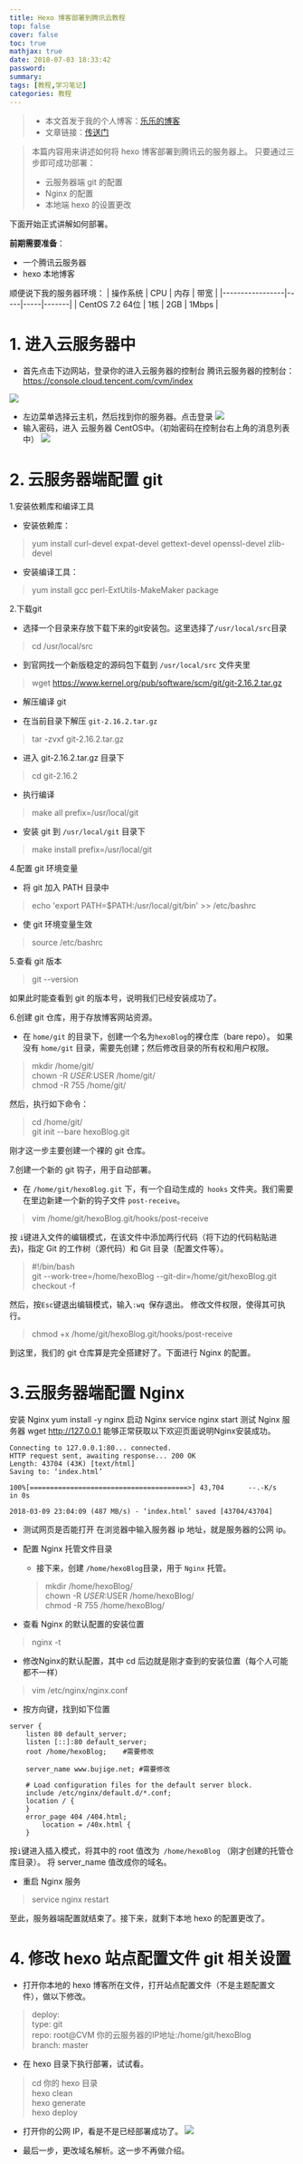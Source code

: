 ```yaml
---
title: Hexo 博客部署到腾讯云教程
top: false
cover: false
toc: true
mathjax: true
date: 2018-07-03 18:33:42
password:
summary:
tags: [教程,学习笔记]
categories: 教程
---
```



>- 本文首发于我的个人博客：[乐乐的博客](leblog.github.io)
> - 文章链接：[传送门]()

 >本篇内容用来讲述如何将 hexo 博客部署到腾讯云的服务器上。
只要通过三步即可成功部署：
>- 云服务器端 git 的配置
>- Nginx 的配置
>- 本地端 hexo 的设置更改

下面开始正式讲解如何部署。

**前期需要准备**：

- 一个腾讯云服务器
- hexo 本地博客

顺便说下我的服务器环境：
| 操作系统            | CPU | 内存  | 带宽    |
|-----------------|-----|-----|-------|
| CentOS 7\.2 64位 | 1核  | 2GB | 1Mbps |

# 1. 进入云服务器中
- 首先点击下边网站，登录你的进入云服务器的控制台
腾讯云服务器的控制台：https://console.cloud.tencent.com/cvm/index

![](https://note.youdao.com/yws/public/resource/4446b015d9dc2fb92d362fab8b947642/xmlnote/864802B7DBE0495F912DBFCD76517FFE/1290)

-  左边菜单选择云主机，然后找到你的服务器。点击登录
![](https://note.youdao.com/yws/public/resource/4446b015d9dc2fb92d362fab8b947642/xmlnote/8C43CC8C4D3D456F96D1C0FC5704994E/1291)
-  输入密码，进入 云服务器 CentOS中。（初始密码在控制台右上角的消息列表中）
![](https://note.youdao.com/yws/public/resource/4446b015d9dc2fb92d362fab8b947642/xmlnote/19E9FE5BE3B647C7AB13DA3559D22D24/1289)

# 2. 云服务器端配置 git

1.安装依赖库和编译工具

-  安装依赖库：
> yum install curl-devel expat-devel gettext-devel openssl-devel zlib-devel 

-  安装编译工具：
> yum install gcc perl-ExtUtils-MakeMaker package

2.下载git

- 选择一个目录来存放下载下来的git安装包。这里选择了``/usr/local/src``目录
    
>  cd /usr/local/src

- 到官网找一个新版稳定的源码包下载到 ``/usr/local/src`` 文件夹里
    
> wget https://www.kernel.org/pub/software/scm/git/git-2.16.2.tar.gz

- 解压编译 git

- 在当前目录下解压 ``git-2.16.2.tar.gz``

> tar -zvxf git-2.16.2.tar.gz

- 进入 git-2.16.2.tar.gz 目录下

> cd git-2.16.2

- 执行编译

> make all prefix=/usr/local/git

- 安装 git 到 ``/usr/local/git`` 目录下

>make install prefix=/usr/local/git

4.配置 git 环境变量

- 将 git 加入 PATH 目录中

> echo 'export PATH=$PATH:/usr/local/git/bin' >> /etc/bashrc

- 使 git 环境变量生效

> source /etc/bashrc
 
5.查看 git 版本
>git --version

如果此时能查看到 git 的版本号，说明我们已经安装成功了。

6.创建 git 仓库，用于存放博客网站资源。

- 在 ``home/git`` 的目录下，创建一个名为``hexoBlog``的裸仓库（bare repo）。
如果没有 ``home/git`` 目录，需要先创建；然后修改目录的所有权和用户权限。

> mkdir /home/git/<br>
> chown -R $USER:$USER /home/git/<br>
> chmod -R 755 /home/git/

然后，执行如下命令：

>cd /home/git/<br>
>git init --bare hexoBlog.git

刚才这一步主要创建一个裸的 git 仓库。

7.创建一个新的 git 钩子，用于自动部署。

- 在 ``/home/git/hexoBlog.git`` 下，有一个自动生成的`` hooks`` 文件夹。我们需要在里边新建一个新的钩子文件 ``post-receive``。

> vim /home/git/hexoBlog.git/hooks/post-receive

按 `` i ``键进入文件的编辑模式，在该文件中添加两行代码（将下边的代码粘贴进去)，指定 Git 的工作树（源代码）和 Git 目录（配置文件等）。

>#!/bin/bash<br>
git --work-tree=/home/hexoBlog --git-dir=/home/git/hexoBlog.git checkout -f

然后，按`` Esc ``键退出编辑模式，输入``:wq ``保存退出。
修改文件权限，使得其可执行。
> chmod +x /home/git/hexoBlog.git/hooks/post-receive

到这里，我们的 git 仓库算是完全搭建好了。下面进行 Nginx 的配置。

# 3.云服务器端配置 Nginx

安装 Nginx
yum install -y nginx
启动 Nginx
service nginx start
测试 Nginx 服务器
wget http://127.0.0.1
能够正常获取以下欢迎页面说明Nginx安装成功。

```
Connecting to 127.0.0.1:80... connected.
HTTP request sent, awaiting response... 200 OK
Length: 43704 (43K) [text/html]
Saving to: ‘index.html’

100%[=======================================>] 43,704      --.-K/s   in 0s

2018-03-09 23:04:09 (487 MB/s) - ‘index.html’ saved [43704/43704]
```


- 测试网页是否能打开
在浏览器中输入服务器 ip 地址，就是服务器的公网 ip。

- 配置 Nginx 托管文件目录

    - 接下来，创建 ``/home/hexoBlog``目录，用于 ``Nginx`` 托管。
    >mkdir /home/hexoBlog/<br>
    chown -R $USER:$USER /home/hexoBlog/<br>
    chmod -R 755 /home/hexoBlog/
    
- 查看 Nginx 的默认配置的安装位置

> nginx -t

- 修改Nginx的默认配置，其中 cd 后边就是刚才查到的安装位置（每个人可能都不一样）

> vim /etc/nginx/nginx.conf

- 按方向键，找到如下位置

```
server {
    listen 80 default_server;
    listen [::]:80 default_server;
    root /home/hexoBlog;    #需要修改
    
    server_name www.bujige.net; #需要修改
    
    # Load configuration files for the default server block.
    include /etc/nginx/default.d/*.conf;
    location / {
    }
    error_page 404 /404.html;
        location = /40x.html {
    }
```

按``i``键进入插入模式，将其中的 root 值改为`` /home/hexoBlog`` （刚才创建的托管仓库目录）。
将 server_name 值改成你的域名。

- 重启 Nginx 服务

>service nginx restart

至此，服务器端配置就结束了。接下来，就剩下本地 hexo 的配置更改了。

# 4. 修改 hexo 站点配置文件 git 相关设置

- 打开你本地的 hexo 博客所在文件，打开站点配置文件（不是主题配置文件），做以下修改。

>deploy:<br>
    type: git<br>
    repo: root@CVM 你的云服务器的IP地址:/home/git/hexoBlog<br>
    branch: master
    
- 在 hexo 目录下执行部署，试试看。

> cd 你的 hexo 目录<br>
hexo clean<br>
hexo generate<br>
hexo deploy<br>

- 打开你的公网 IP，看是不是已经部署成功了。
![](https://note.youdao.com/yws/public/resource/4446b015d9dc2fb92d362fab8b947642/xmlnote/BD3DBBB4EC2E49ABA90A87DE1E9C7875/1416)

- 最后一步，更改域名解析。这一步不再做介绍。
